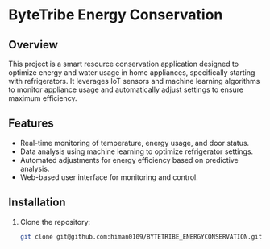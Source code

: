 # ByteTribe Energy Conservation

## Overview

This project is a smart resource conservation application designed to optimize energy and water usage in home appliances, specifically starting with refrigerators. It leverages IoT sensors and machine learning algorithms to monitor appliance usage and automatically adjust settings to ensure maximum efficiency.

## Features

- Real-time monitoring of temperature, energy usage, and door status.
- Data analysis using machine learning to optimize refrigerator settings.
- Automated adjustments for energy efficiency based on predictive analysis.
- Web-based user interface for monitoring and control.

## Installation

1. Clone the repository:

   ```bash
   git clone git@github.com:himan0109/BYTETRIBE_ENERGYCONSERVATION.git
